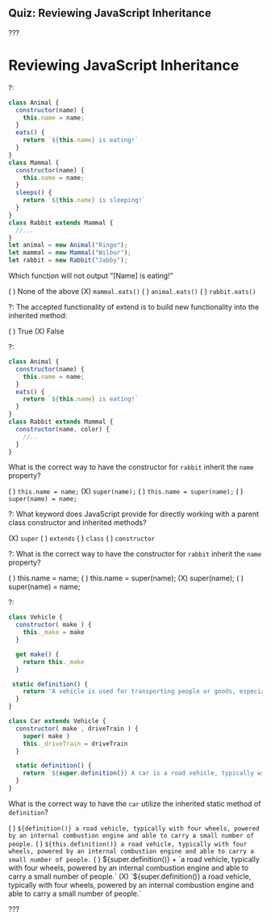## Quiz: Reviewing JavaScript Inheritance

???

# Reviewing JavaScript Inheritance

?: 

``` javascript
class Animal {
  constructor(name) {
    this.name = name;
  }
  eats() {
    return `${this.name} is eating!`
  }
}
class Mammal {
  constructor(name) {
    this.name = name;
  }
  sleeps() {
    return `${this.name} is sleeping!`
  }
}
class Rabbit extends Mammal {
  //...
} 
let animal = new Animal("Ringo");
let mammal = new Mammal("Wilbur");
let rabbit = new Rabbit("Jabby");
```

Which function will not output “[Name] is eating!”

( ) None of the above (X) `mammal.eats()` ( ) `animal.eats()` ( ) `rabbit.eats()`

?: The accepted functionality of extend is to build new functionality into the inherited method:

( ) True (X) False

?: 

```javascript
class Animal {
  constructor(name) {
    this.name = name;
  }
  eats() {
    return `${this.name} is eating!`
  }
}
class Rabbit extends Mammal {
  constructor(name, color) {
    //..
  }
}
```

What is the correct way to have the constructor for `rabbit` inherit the `name` property?

( ) `this.name = name;` (X) `super(name);` ( ) `this.name = super(name);` ( ) `super(name) = name;`

?: What keyword does JavaScript provide for directly working with a parent class constructor and inherited methods?

(X) `super` ( ) `extends` ( ) `class` ( ) `constructor`

?: What is the correct way to have the constructor for `rabbit` inherit the `name` property?

( ) this.name = name; ( ) this.name = super(name); (X) super(name); ( ) super(name) = name;

?: 

```javascript
class Vehicle {
  constructor( make ) {
    this._make = make
  }

  get make() {
    return this._make
  }

 static definition() {
    return 'A vehicle is used for transporting people or goods, especially on land.'
  }
}

class Car extends Vehicle {
  constructor( make , driveTrain ) {
    super( make )
    this._driveTrain = driveTrain
  }

  static definition() {
    return `${super.definition()} A car is a road vehicle, typically with four wheels, powered by an internal combustion engine and able to carry a small number of people.`
  }
}
```

What is the correct way to have the `car` utilize the inherited static method of `definition`?

( ) `${definition()} a road vehicle, typically with four wheels, powered by an internal combustion engine and able to carry a small number of people.` ( ) `${this.definition()} a road vehicle, typically with four wheels, powered by an internal combustion engine and able to carry a small number of people.` ( ) ${super.definition()} + `a road vehicle, typically with four wheels, powered by an internal combustion engine and able to carry a small number of people.` (X) `${super.definition()} a road vehicle, typically with four wheels, powered by an internal combustion engine and able to carry a small number of people.`

???
